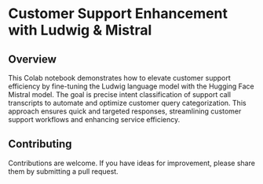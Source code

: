 # Customer Support Enhancement with Ludwig & Mistral

## Overview

This Colab notebook demonstrates how to elevate customer support efficiency by fine-tuning the Ludwig language model with the Hugging Face Mistral model. The goal is precise intent classification of support call transcripts to automate and optimize customer query categorization. This approach ensures quick and targeted responses, streamlining customer support workflows and enhancing service efficiency.

## Contributing

Contributions are welcome. If you have ideas for improvement, please share them by submitting a pull request.

